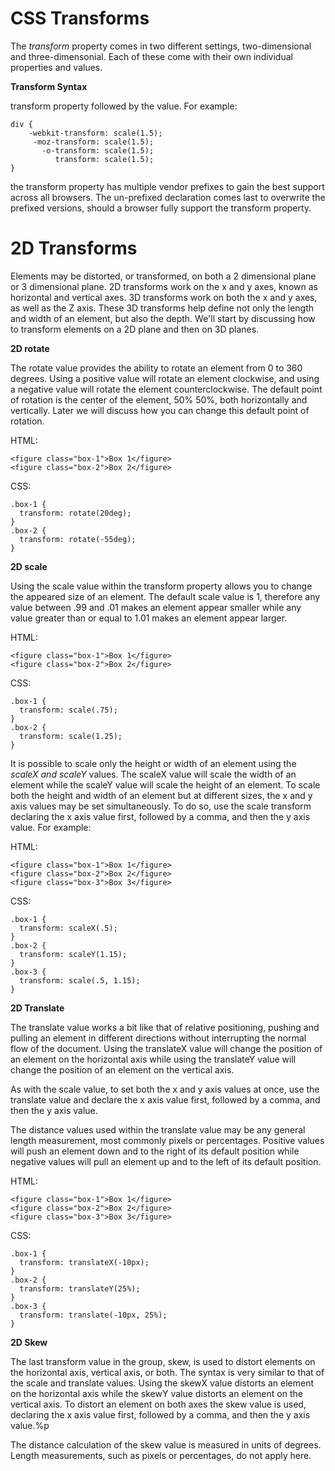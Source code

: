 # CSS Transforms

The *transform* property comes in two different settings, two-dimensional and three-dimensonial. Each of these come with their own individual properties and values. 

**Transform Syntax**

transform property followed by the value. For example: 

```
div {
    -webkit-transform: scale(1.5);
     -moz-transform: scale(1.5);
       -o-transform: scale(1.5);
          transform: scale(1.5);
}
```
the transform property has multiple vendor prefixes to gain the best support across all browsers. The un-prefixed declaration comes last to overwrite the prefixed versions, should a browser fully support the transform property. 

# 2D Transforms

Elements may be distorted, or transformed, on both a 2 dimensional plane or 3 dimensional plane. 2D transforms work on the x and y axes, known as horizontal and vertical axes. 3D transforms work on both the x and y axes, as well as the Z axis. These 3D transforms help define not only the length and width of an element, but also the depth. We'll start by discussing how to transform elements on a 2D plane and then on 3D planes. 

**2D rotate**

The rotate value provides the ability to rotate an element from 0 to 360 degrees. Using a positive value will rotate an element clockwise, and using a negative value will rotate the element counterclockwise. The default point of rotation is the center of the element, 50% 50%, both horizontally and vertically. Later we will discuss how you can change this default point of rotation.

HTML: 
```
<figure class="box-1">Box 1</figure>
<figure class="box-2">Box 2</figure>
```

CSS:
```
.box-1 {
  transform: rotate(20deg);
}
.box-2 {
  transform: rotate(-55deg);
}
```

**2D scale**

Using the scale value within the transform property allows you to change the appeared size of an element. The default scale value is 1, therefore any value between .99 and .01 makes an element appear smaller while any value greater than or equal to 1.01 makes an element appear larger.

HTML: 
```
<figure class="box-1">Box 1</figure>
<figure class="box-2">Box 2</figure>
```

CSS:
```
.box-1 {
  transform: scale(.75);
}
.box-2 {
  transform: scale(1.25);
}
```

It is possible to scale only the height or width of an element using the *scaleX and scaleY* values. The scaleX value will scale the width of an element while the scaleY value will scale the height of an element. To scale both the height and width of an element but at different sizes, the x and y axis values may be set simultaneously. To do so, use the scale transform declaring the x axis value first, followed by a comma, and then the y axis value. For example: 

HTML: 
```
<figure class="box-1">Box 1</figure>
<figure class="box-2">Box 2</figure>
<figure class="box-3">Box 3</figure>
```

CSS:
```
.box-1 {
  transform: scaleX(.5);
}
.box-2 {
  transform: scaleY(1.15);
}
.box-3 {
  transform: scale(.5, 1.15);
}
```
**2D Translate**

The translate value works a bit like that of relative positioning, pushing and pulling an element in different directions without interrupting the normal flow of the document. Using the translateX value will change the position of an element on the horizontal axis while using the translateY value will change the position of an element on the vertical axis.

As with the scale value, to set both the x and y axis values at once, use the translate value and declare the x axis value first, followed by a comma, and then the y axis value.

The distance values used within the translate value may be any general length measurement, most commonly pixels or percentages. Positive values will push an element down and to the right of its default position while negative values will pull an element up and to the left of its default position.

HTML: 
```
<figure class="box-1">Box 1</figure>
<figure class="box-2">Box 2</figure>
<figure class="box-3">Box 3</figure>
```

CSS:
```
.box-1 {
  transform: translateX(-10px);
}
.box-2 {
  transform: translateY(25%);
}
.box-3 {
  transform: translate(-10px, 25%);
}
```

**2D Skew**

The last transform value in the group, skew, is used to distort elements on the horizontal axis, vertical axis, or both. The syntax is very similar to that of the scale and translate values. Using the skewX value distorts an element on the horizontal axis while the skewY value distorts an element on the vertical axis. To distort an element on both axes the skew value is used, declaring the x axis value first, followed by a comma, and then the y axis value.%p

The distance calculation of the skew value is measured in units of degrees. Length measurements, such as pixels or percentages, do not apply here.